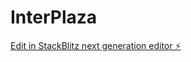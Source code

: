 # InterPlaza

[Edit in StackBlitz next generation editor ⚡️](https://stackblitz.com/~/github.com/AlexanderMatos01Dev/InterPlaza)
